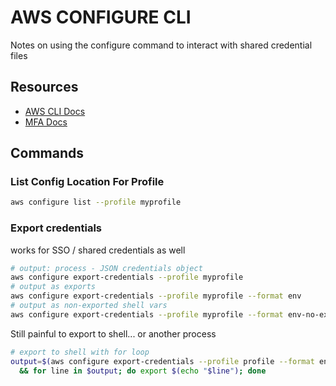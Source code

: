 # AWS CONFIGURE CLI

Notes on using the configure command to interact with shared credential files

## Resources

- [AWS CLI Docs](https://docs.aws.amazon.com/cli/latest/reference/configure/index.html#cli-aws-configure)
- [MFA Docs](https://aws.amazon.com/premiumsupport/knowledge-center/authenticate-mfa-cli/)

## Commands

### List Config Location For Profile

```sh
aws configure list --profile myprofile
```

### Export credentials
works for SSO / shared credentials as well

```bash
# output: process - JSON credentials object
aws configure export-credentials --profile myprofile
# output as exports
aws configure export-credentials --profile myprofile --format env
# output as non-exported shell vars
aws configure export-credentials --profile myprofile --format env-no-export
```

Still painful to export to shell... or another process
```bash
# export to shell with for loop
output=$(aws configure export-credentials --profile profile --format env-no-export) \
  && for line in $output; do export $(echo "$line"); done

